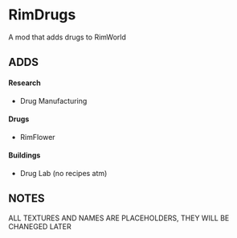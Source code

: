 # RimDrugs
A mod that adds drugs to RimWorld

## ADDS

#### Research
* Drug Manufacturing

#### Drugs
* RimFlower

#### Buildings
* Drug Lab (no recipes atm)

## NOTES
ALL TEXTURES AND NAMES ARE PLACEHOLDERS, THEY WILL BE CHANEGED LATER

